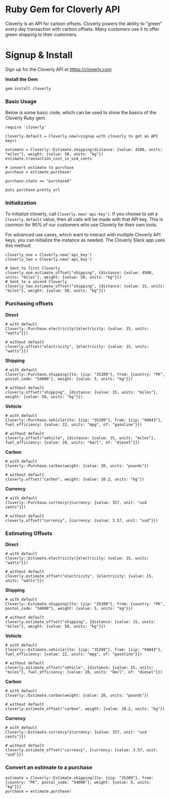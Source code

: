 # Ruby Gem for Cloverly API

Cloverly is an API for carbon offsets.  Cloverly powers the ability to
"green" every day transaction with carbon offsets.  Many customers use
it to offer green shipping to their customers.

# Signup & Install

Sign up for the Cloverly API at https://cloverly.com

**Install the Gem**
```
gem install cloverly
```

### Basic Usage

Below is some basic code, which can be used to show the basics of the
Cloverly Ruby gem.

```
require 'cloverly'

Cloverly.default = Cloverly.new(<signup with cloverly to get an API key>)

estimate = Cloverly::Estimate.shipping(distance: {value: 4500, units: "miles"}, weight: {value: 50, units: "kg"})
estimate.transaction_cost_in_usd_cents

# convert estimate to purchase
purchase = estimate.purchase!

purchase.state == "purchased"

puts purchase.pretty_url
```

### Initialization

To initialize cloverly, call `Cloverly.new('api-key')`.  If you choose
to set a `Cloverly.default` value, then all calls will be made with that
API key. This is common for 90% of our customers who use Cloverly for
their own tools.

For advanced use cases, which want to interact with multiple Cloverly
API keys, you can initialize the instance as needed.  The Cloverly Slack
app uses this method:

```
cloverly_one = Cloverly.new('api_key')
cloverly_two = Cloverly.new('api_key')

# Sent to first Cloverly
cloverly_one.estimate_offset("shipping", {distance: {value: 4500, units: "miles"}, weight: {value: 50, units: "kg"}})
# Sent to a second Cloverly
cloverly_two.estimate_offset("shipping", {distance: {value: 15, units: "miles"}, weight: {value: 50, units: "kg"}})
```

### Purchasing offsets

**Direct**
```
# with default
Cloverly::Purchase.electricity({electricity: {value: 15, units: "watts"}})

# without default
cloverly.offset("electricity", {electricity: {value: 15, units: "watts"}})
```

**Shipping**
```
# with default
Cloverly::Purchase.shipping({to: {zip: "35209"}, from: {country: "PK", postal_code: "54000"}, weight: {value: 5, units: "kg"}})

# without default
cloverly.offset("shipping", {distance: {value: 15, units: "miles"}, weight: {value: 50, units: "kg"}})
```

**Vehicle**
```
# with default
Cloverly::Purchase.vehicle({to: {zip: "35209"}, from: {zip: "94043"}, fuel_efficiency: {value: 22, units: "mpg", of: "gasoline"}})

# without default
cloverly.offset("vehicle", {distance: {value: 15, units: "miles"}, fuel_efficiency: {value: 28, units: "km/l", of: "diesel"}})
```

**Carbon**
```
# with default
Cloverly::Purchase.carbon(weight: {value: 20, units: "pounds"})

# without default
cloverly.offset("carbon", weight: {value: 10.2, units: "kg"})
```

**Currency**
```
# with default
Cloverly::Purchase.currency({currency: {value: 357, unit: "usd cents"}})

# without default
cloverly.offset("currency", {currency: {value: 3.57, unit: "usd"}})
```

### Estimating Offsets

**Direct**
```
# with default
Cloverly::Estimate.electricity({electricity: {value: 15, units: "watts"}})

# without default
cloverly.estimate_offset("electricity", {electricity: {value: 15, units: "watts"}})
```

**Shipping**
```
# with default
Cloverly::Estimate.shipping({to: {zip: "35209"}, from: {country: "PK", postal_code: "54000"}, weight: {value: 5, units: "kg"}})

# without default
cloverly.estimate_offset("shipping", {distance: {value: 15, units: "miles"}, weight: {value: 50, units: "kg"}})
```

**Vehicle**
```
# with default
Cloverly::Estimate.vehicle({to: {zip: "35209"}, from: {zip: "94043"}, fuel_efficiency: {value: 22, units: "mpg", of: "gasoline"}})

# without default
cloverly.estimate_offset("vehicle", {distance: {value: 15, units: "miles"}, fuel_efficiency: {value: 28, units: "km/l", of: "diesel"}})
```

**Carbon**
```
# with default
Cloverly::Estimate.carbon(weight: {value: 20, units: "pounds"})

# without default
cloverly.estimate_offset("carbon", weight: {value: 10.2, units: "kg"})
```

**Currency**
```
# with default
Cloverly::Estimate.currency({currency: {value: 357, unit: "usd cents"}})

# without default
cloverly.estimate_offset("currency", {currency: {value: 3.57, unit: "usd"}})
```

### Convert an estimate to a purchase

```
estimate = Cloverly::Estimate.shipping({to: {zip: "35209"}, from: {country: "PK", postal_code: "54000"}, weight: {value: 5, units: "kg"}})
purchase = estimate.purchase!
```

